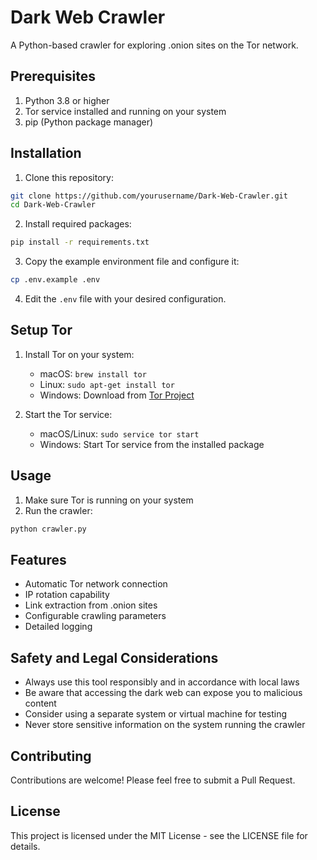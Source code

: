 # Dark Web Crawler

A Python-based crawler for exploring .onion sites on the Tor network.

## Prerequisites

1. Python 3.8 or higher
2. Tor service installed and running on your system
3. pip (Python package manager)

## Installation

1. Clone this repository:
```bash
git clone https://github.com/yourusername/Dark-Web-Crawler.git
cd Dark-Web-Crawler
```

2. Install required packages:
```bash
pip install -r requirements.txt
```

3. Copy the example environment file and configure it:
```bash
cp .env.example .env
```

4. Edit the `.env` file with your desired configuration.

## Setup Tor

1. Install Tor on your system:
   - macOS: `brew install tor`
   - Linux: `sudo apt-get install tor`
   - Windows: Download from [Tor Project](https://www.torproject.org/download/)

2. Start the Tor service:
   - macOS/Linux: `sudo service tor start`
   - Windows: Start Tor service from the installed package

## Usage

1. Make sure Tor is running on your system
2. Run the crawler:
```bash
python crawler.py
```

## Features

- Automatic Tor network connection
- IP rotation capability
- Link extraction from .onion sites
- Configurable crawling parameters
- Detailed logging

## Safety and Legal Considerations

- Always use this tool responsibly and in accordance with local laws
- Be aware that accessing the dark web can expose you to malicious content
- Consider using a separate system or virtual machine for testing
- Never store sensitive information on the system running the crawler

## Contributing

Contributions are welcome! Please feel free to submit a Pull Request.

## License

This project is licensed under the MIT License - see the LICENSE file for details.

